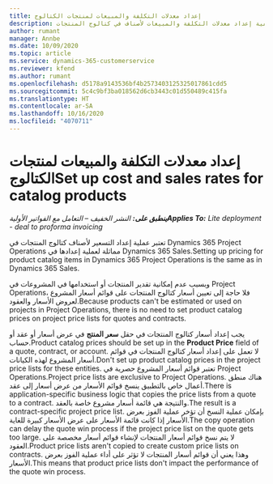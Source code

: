 ```yaml
---
title: إعداد معدلات التكلفة والمبيعات لمنتجات الكتالوج
description: يقدم هذا الموضوع معلومات حول كيفية إعداد معدلات التكلفة والمبيعات لأصناف في كتالوج المنتجات.
author: rumant
manager: Annbe
ms.date: 10/09/2020
ms.topic: article
ms.service: dynamics-365-customerservice
ms.reviewer: kfend
ms.author: rumant
ms.openlocfilehash: d5178a9143536bf4b2573403125325017861cdd5
ms.sourcegitcommit: 5c4c9bf3ba018562d6cb3443c01d550489c415fa
ms.translationtype: HT
ms.contentlocale: ar-SA
ms.lasthandoff: 10/16/2020
ms.locfileid: "4070711"
---
```

# <a name="set-up-cost-and-sales-rates-for-catalog-products"></a><span data-ttu-id="93f14-103">إعداد معدلات التكلفة والمبيعات لمنتجات الكتالوج</span><span class="sxs-lookup"><span data-stu-id="93f14-103">Set up cost and sales rates for catalog products</span></span>

<span data-ttu-id="93f14-104">_**ينطبق على:** النشر الخفيف – التعامل مع الفواتير الأولية_</span><span class="sxs-lookup"><span data-stu-id="93f14-104">_**Applies To:** Lite deployment - deal to proforma invoicing_</span></span>


<span data-ttu-id="93f14-105">تعتبر عملية إعداد التسعير لأصناف كتالوج المنتجات في Dynamics 365 Project Operations مماثلة لعملية إعدادها في Dynamics 365 Sales.</span><span class="sxs-lookup"><span data-stu-id="93f14-105">Setting up pricing for product catalog items in Dynamics 365 Project Operations is the same as in Dynamics 365 Sales.</span></span>

<span data-ttu-id="93f14-106">وبسبب عدم إمكانية تقدير المنتجات أو استخدامها في المشروعات في Project Operations، فلا حاجة إلى تعيين أسعار كتالوج المنتجات على قوائم أسعار المشروع لعروض الأسعار والعقود.</span><span class="sxs-lookup"><span data-stu-id="93f14-106">Because products can't be estimated or used on projects in Project Operations, there is no need to set product catalog prices on project price lists for quotes and contracts.</span></span>

<span data-ttu-id="93f14-107">يجب إعداد أسعار كتالوج المنتجات في حقل **سعر المنتج** في عرض أسعار أو عقد أو حساب.</span><span class="sxs-lookup"><span data-stu-id="93f14-107">Product catalog prices should be set up in the **Product Price** field of a quote, contract, or account.</span></span> <span data-ttu-id="93f14-108">لا تعمل على إعداد أسعار كتالوج المنتجات في قوائم أسعار المشروع لهذه الكيانات.</span><span class="sxs-lookup"><span data-stu-id="93f14-108">Don't set up product catalog prices in the project price lists for these entities.</span></span> <span data-ttu-id="93f14-109">تعتبر قوائم أسعار المشروع حصرية في Project Operations.</span><span class="sxs-lookup"><span data-stu-id="93f14-109">Project price lists are exclusive to Project Operations.</span></span> <span data-ttu-id="93f14-110">هناك منطق أعمال خاص بالتطبيق ينسخ قوائم الأسعار من عرض أسعار إلى عقد.</span><span class="sxs-lookup"><span data-stu-id="93f14-110">There is application-specific business logic that copies the price lists from a quote to a contract.</span></span> <span data-ttu-id="93f14-111">والنتيجة هي قائمة أسعار مشروع خاصة بالعقد.</span><span class="sxs-lookup"><span data-stu-id="93f14-111">The result is a contract-specific project price list.</span></span> <span data-ttu-id="93f14-112">بإمكان عملية النسخ أن تؤخر عملية الفوز بعرض الأسعار إذا كانت قائمة الأسعار على عرض الأسعار كبيرة للغاية.</span><span class="sxs-lookup"><span data-stu-id="93f14-112">The copy operation can delay the quote win process if the project price list on the quote gets too large.</span></span> <span data-ttu-id="93f14-113">لا يتم نسخ قوائم أسعار المنتجات لإنشاء قوائم أسعار مخصصة على العقود.</span><span class="sxs-lookup"><span data-stu-id="93f14-113">Product price lists aren't copied to create custom price lists on contracts.</span></span> <span data-ttu-id="93f14-114">وهذا يعني أن قوائم أسعار المنتجات لا تؤثر على أداء عملية الفوز بعرض الأسعار.</span><span class="sxs-lookup"><span data-stu-id="93f14-114">This means that product price lists don't impact the performance of the quote win process.</span></span>
